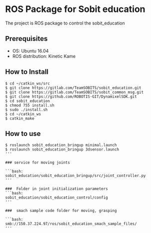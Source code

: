 # ROS Package for Sobit education

The project is ROS package to control the sobit_education

## Prerequisites

- OS: Ubuntu 16.04  
- ROS distribution: Kinetic Kame

## How to Install

```bash:
$ cd ~/catkin_ws/src
$ git clone https://gitlab.com/TeamSOBITS/sobit_education.git
$ git clone https://gitlab.com/TeamSOBITS/sobit_common_msg.git
$ git clone https://github.com/ROBOTIS-GIT/DynamixelSDK.git
$ cd sobit_education
$ chmod 755 install.sh
$ sudo ./install.sh
$ cd ~/catkin_ws
$ catkin_make
```

## How to use

```bash:
$ roslaunch sobit_education_bringup minimal.launch
$ roslaunch sobit_education_bringup 3dsensor.launch
'''

### service for moving joints

```bash:
sobit_education/sobit_education_bringup/src/joint_controller.py
'''

###  Folder in joint initialization parameters
```bash:
sobit_education/sobit_education_control/config
'''

###  smach sample code folder for moving, grasping

```bash:
smb://150.37.224.97/ros/sobit_education_smach_sample_files/
'''